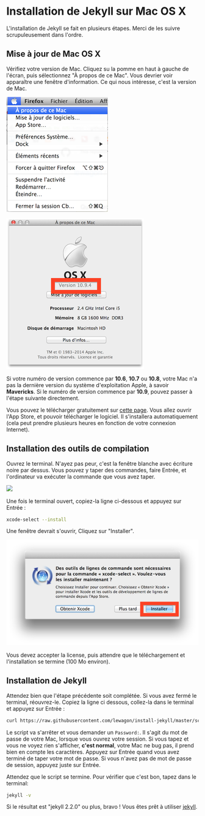 # Installation de Jekyll sur Mac OS X

L'installation de Jekyll se fait en plusieurs étapes. Merci de les
suivre scrupuleusement dans l'ordre.

## Mise à jour de Mac OS X

Vérifiez votre version de Mac. Cliquez su la pomme en haut à gauche de l'écran,
puis sélectionnez "À propos de ce Mac". Vous devrier voir apparaître une fenêtre
d'information. Ce qui nous intéresse, c'est la version de Mac.

![](images/about-mac-menu.png)

![](images/about-mac.png)

Si votre numéro de version commence par **10.6**, **10.7** ou **10.8**, votre Mac
n'a pas la dernière version du système d'exploitation Apple, à savoir **Mavericks**.
Si le numéro de version commence par **10.9**, pouvez passer à l'étape suivante directement.

Vous pouvez le télécharger gratuitement sur [cette page](https://itunes.apple.com/fr/app/os-x-mavericks/id675248567?mt=12). Vous allez ouvrir l'App Store, et pouvoir télécharger
le logiciel. Il s'installera automatiquement (cela peut prendre plusieurs heures en
fonction de votre connexion Internet).

## Installation des outils de compilation

Ouvrez le terminal. N'ayez pas peur, c'est la fenêtre blanche avec écriture noire
par dessus. Vous pouvez y taper des commandes, faire Entrée, et l'ordinateur va exécuter
la commande que vous avez taper.

![](images/open-terminal.png)

Une fois le terminal ouvert, copiez-la ligne ci-dessous et appuyez sur Entrée :

```bash
xcode-select --install
```

Une fenêtre devrait s'ouvrir, Cliquez sur "Installer".

![](images/xcode-select-install.png)

Vous devez accepter la license, puis attendre que le téléchargement et
l'installation se termine (100 Mo environ).

## Installation de Jekyll

Attendez bien que l'étape précédente soit complétée. Si vous avez fermé le terminal, réouvrez-le.
Copiez la ligne ci dessous, collez-la dans le terminal et appuyez sur Entrée :

```bash
curl https://raw.githubusercontent.com/lewagon/install-jekyll/master/scripts/homebrew-ruby-jekyll.sh | bash
```

Le script va s'arrêter et vous demander un `Password:`. Il s'agit du mot de passe de votre Mac,
lorsque vous ouvrez votre session. Si vous tapez et vous ne voyez rien s'afficher,
**c'est normal**, votre Mac ne bug pas, il prend bien en compte les caractères. Appuyez
sur Entrée quand vous avez terminé de taper votre mot de passe.
Si vous n'avez pas de mot de passe de session, appuyez juste sur Entrée.

Attendez que le script se termine. Pour vérifier que c'est bon, tapez dans le terminal:

```bash
jekyll -v
```

Si le résultat est "jekyll 2.2.0" ou plus, bravo ! Vous êtes prêt à utiliser [jekyll](http://jekyllrb.com/).